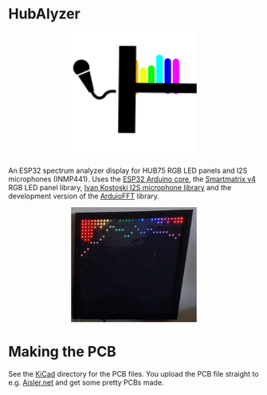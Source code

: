 # HubAlyzer

<p align="center">
    <img src="logo.svg" width=50%;" title="Logo">
</p>

An ESP32 spectrum analyzer display for HUB75 RGB LED panels and I2S microphones (INMP441). Uses the [ESP32 Arduino core](https://github.com/espressif/arduino-esp32), the [Smartmatrix v4](https://github.com/pixelmatix/SmartMatrix) RGB LED panel library, [Ivan Kostoski I2S microphone library](https://github.com/ikostoski/esp32-i2s-slm) and the development version of the [ArduioFFT](https://github.com/kosme/arduinoFFT/tree/develop) library.

<p align="center">
    <img src="animation.gif" width=50%;" title="animation">
</p>

# Making the PCB

See the [KiCad](KiCad) directory for the PCB files. You upload the PCB file straight to e.g. [Aisler.net](Aisler.net) and get some pretty PCBs made.
